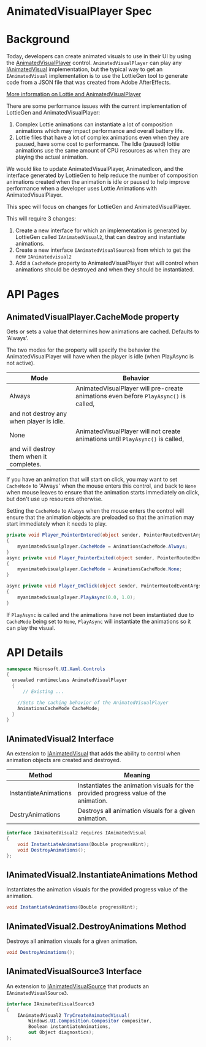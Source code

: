 AnimatedVisualPlayer Spec
===

# Background

Today, developers can create animated visuals to use in their UI by using the
[AnimatedVisualPlayer](https://docs.microsoft.com/uwp/api/Microsoft.UI.Xaml.Controls.AnimatedVisualPlayer)
control.
`AnimatedVisualPlayer` can play any
[IAnimatedVisual](https://docs.microsoft.com/uwp/api/Microsoft.UI.Xaml.Controls.IAnimatedVisual)
implementation,
but the typical way to get an `IAnimatedVisual` implementation is to use
the LottieGen tool to generate code from a JSON file that was created from Adobe AfterEffects.

[More information on Lottie and AnimatedVisualPlayer](https://docs.microsoft.com/en-us/windows/communitytoolkit/animations/lottie)

There are some performance issues with the current implementation of LottieGen and AnimatedVisualPlayer: 
1)	Complex Lottie animations can instantiate a lot of composition animations 
which may impact performance and overall battery life. 
2)	Lottie files that have a lot of complex animations even when they are paused,
have some cost to performance. 
The Idle (paused) lottie animations use the same amount of CPU resources as
when they are playing the actual animation.

We would like to update AnimatedVisualPlayer, AnimatedIcon, 
and the interface generated by LottieGen to help reduce the number of composition animations created
when the animation is idle or paused to help improve performance when a developer uses
Lottie Animations with AnimatedVisualPlayer. 

This spec will focus on changes for LottieGen and AnimatedVisualPlayer. 

This will require 3 changes: 
1.	Create a new interface for which an implementation is generated by LottieGen called `IAnimatedVisual2`,
that can destroy and instantiate animations.
2.	Create a new interface `IAnimatedVisualSource3` from which to get the new `IAnimatedvisual2`
3.	Add a `CacheMode` property to AnimatedVisualPlayer that will control
when animations should be destroyed and when they should be instantiated.


# API Pages

## AnimatedVisualPlayer.CacheMode property

Gets or sets a value that determines how animations are cached. Defaults to 'Always'.

The two modes for the property will specify the behavior the AnimatedVisualPlayer will have
when the player is idle (when PlayAsync is not active).

|Mode| Behavior|
|---- | -------|
|Always| AnimatedVisualPlayer will pre-create animations even before `PlayAsync()` is called,
and not destroy any when player is idle. |
|None | AnimatedVisualPlayer will not create animations until `PlayAsync()` is called,
and will destroy them when it completes. |

If you have an animation that will start on click, you may want to set `CacheMode` to 'Always'
when the mouse enters this control, 
and back to `None` when mouse leaves to ensure that the animation starts immediately on click,
but don't use up resources otherwise.

Setting the `CacheMode` to `Always` when the mouse enters the control will ensure that
the animation objects are preloaded so that the animation may start immediately when it needs to play. 

```c#
private void Player_PointerEntered(object sender, PointerRoutedEventArgs e)
{
    myanimatedvisualplayer.CacheMode = AnimationsCacheMode.Always;
}
async private void Player_PointerExited(object sender, PointerRoutedEventArgs e)
{              
    myanimatedvisualplayer.CacheMode = AnimationsCacheMode.None;
}

async private void Player_OnClick(object sender, PointerRoutedEventArgs e)
{              
    myanimatedvisualplayer.PlayAsync(0.0, 1.0);
}

```

If `PlayAsync` is called and the animations have not been instantiated due to `CacheMode` being set to `None`,
`PlayAsync` will instantiate the animations so it can play the visual. 

# API Details

```c#
namespace Microsoft.UI.Xaml.Controls
{
  unsealed runtimeclass AnimatedVisualPlayer
  {
      // Existing ...

    //Sets the caching behavior of the AnimatedVisualPlayer
    AnimationsCacheMode CacheMode;
  }
}
```

## IAnimatedVisual2 Interface

An extension to
[IAnimatedVisual](https://docs.microsoft.com/uwp/api/Microsoft.UI.Xaml.Controls.IAnimatedVisual)
that adds the ability to control when animation objects are created and destroyed.

| Method | Meaning |
|-------------|---------|
| InstantiateAnimations | Instantiates the animation visuals for the provided progress value of the animation. |
| DestryAnimations | Destroys all animation visuals for a given animation.|

```c# 
interface IAnimatedVisual2 requires IAnimatedVisual
{
    void InstantiateAnimations(Double progressHint);
    void DestroyAnimations();
};
```

## IAnimatedVisual2.InstantiateAnimations Method

Instantiates the animation visuals for the provided progress value of the animation. 

```c# 
void InstantiateAnimations(Double progressHint);
```

## IAnimatedVisual2.DestroyAnimations Method

Destroys all animation visuals for a given animation. 

```c# 
void DestroyAnimations();
```
## IAnimatedVisualSource3 Interface

An extension to
[IAnimatedVisualSource](https://docs.microsoft.com/uwp/api/Microsoft.UI.Xaml.Controls.IAnimatedVisualSource)
that products an `IAnimatedVisualSource3`.

```c# 
interface IAnimatedVisualSource3
{
    IAnimatedVisual2 TryCreateAnimatedVisual(
        Windows.UI.Composition.Compositor compositor,
        Boolean instantiateAnimations,
        out Object diagnostics);
};

```
